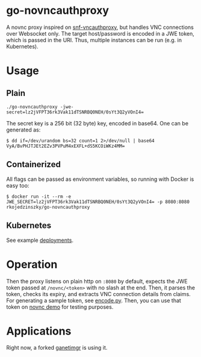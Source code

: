 # go-novncauthproxy

A novnc proxy inspired on [snf-vncauthproxy](https://github.com/grnet/snf-vncauthproxy), but handles VNC connections over Websocket only. The target host/password is encoded in a JWE token, which is passed in the URI.
Thus, multiple instances can be run (e.g. in Kubernetes).

# Usage

## Plain

```
./go-novncauthproxy -jwe-secret=lz2jVFPT36rk3Vak11dTSNRBQ0NEH/0sYt3Q2yVOnI4=
```

The secret key is a 256 bit (32 byte) key, encoded in base64. One can be generated as:
```
$ dd if=/dev/urandom bs=32 count=1 2>/dev/null | base64
VyA/BvPHJTJEt2EZv3PVPuM4xEXFL+dS5KCOiWKz4MM=
```

## Containerized

All flags can be passed as environment variables, so running with Docker is easy too:
```
$ docker run -it --rm -e JWE_SECRET=lz2jVFPT36rk3Vak11dTSNRBQ0NEH/0sYt3Q2yVOnI4= -p 8080:8080 rkojedzinszky/go-novncauthproxy
```

## Kubernetes

See example [deployments](deploy/kubernetes).

# Operation

Then the proxy listens on plain http on `:8080` by default, expects the JWE token passed at `/novnc/<token>` with no slash at the end. Then, it parses the token, checks its expiry, and extracts VNC connection details from claims. For generating a sample token, see [encode.py](tools/encode.py). Then, you can use that token on [novnc demo](https://novnc.com/noVNC/vnc.html) for testing purposes.

# Applications

Right now, a forked [ganetimgr](https://github.com/rkojedzinszky/ganetimgr/tree/novnc-jwe) is using it.